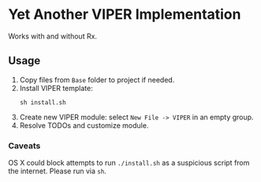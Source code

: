 # Yet Another VIPER Implementation

Works with and without Rx.

## Usage
1. Copy files from `Base` folder to project if needed.
2. Install VIPER template: 
    ```
    sh install.sh
    ```
3. Create new VIPER module: select `New File -> VIPER` in an empty group.
4. Resolve TODOs and customize module.

### Caveats
OS X could block attempts to run `./install.sh` as a suspicious script from the internet. Please run via `sh`.
